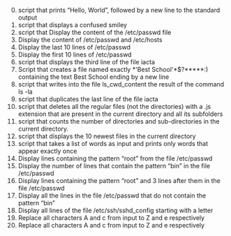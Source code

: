 0. script that prints “Hello, World”, followed by a new line to the standard output 
1. script that displays a confused smiley
2. script that Display the content of the /etc/passwd file
3. Display the content of /etc/passwd and /etc/hosts
4. Display the last 10 lines of /etc/passwd
5. Display the first 10 lines of /etc/passwd
6. script that displays the third line of the file iacta
7. Script that creates a file named exactly \*\'Best School\'\*$\?\*\*\*\*\*:) containing the text Best School ending by a new line
8. script that writes into the file ls_cwd_content the result of the command ls -la
9. script that duplicates the last line of the file iacta
10. script that deletes all the regular files (not the directories) with a .js extension that are present in the current directory and all its subfolders
11.  script that counts the number of directories and sub-directories in the current directory.
12. script that displays the 10 newest files in the current directory
13. script that takes a list of words as input and prints only words that appear exactly once
14. Display lines containing the pattern “root” from the file /etc/passwd
15. Display the number of lines that contain the pattern “bin” in the file /etc/passwd
16. Display lines containing the pattern “root” and 3 lines after them in the file /etc/passwd
17. Display all the lines in the file /etc/passwd that do not contain the pattern “bin”
17. Display all lines of the file /etc/ssh/sshd_config starting with a letter
18. Replace all characters A and c from input to Z and e respectively
19. Replace all characters A and c from input to Z and e respectively
